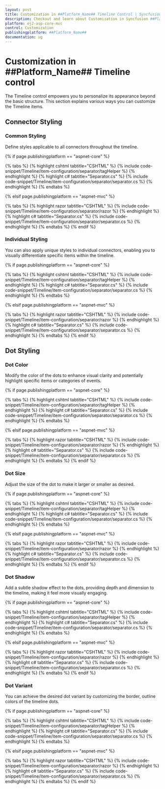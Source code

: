 ```yaml
---
layout: post
title: Customization in ##Platform_Name## Timeline Control | Syncfusion
description: Checkout and learn about Customization in Syncfusion ##Platform_Name## Timeline control of Syncfusion Essential JS 2 and more.
platform: ej2-asp-core-mvc
control: Customization
publishingplatform: ##Platform_Name##
documentation: ug
---
```


# Customization in ##Platform_Name## Timeline control

The Timeline control empowers you to personalize its appearance beyond the basic structure. This section explains various ways you can customize the Timeline items.

## Connector Styling

### Common Styling

Define styles applicable to all connectors throughout the timeline.

{% if page.publishingplatform == "aspnet-core" %}

{% tabs %}
{% highlight cshtml tabtitle="CSHTML" %}
{% include code-snippet/Timeline/item-configuration/separator/tagHelper %}
{% endhighlight %}
{% highlight c# tabtitle="Separator.cs" %}
{% include code-snippet/Timeline/item-configuration/separator/separator.cs %}
{% endhighlight %}
{% endtabs %}

{% elsif page.publishingplatform == "aspnet-mvc" %}

{% tabs %}
{% highlight razor tabtitle="CSHTML" %}
{% include code-snippet/Timeline/item-configuration/separator/razor %}
{% endhighlight %}
{% highlight c# tabtitle="Separator.cs" %}
{% include code-snippet/Timeline/item-configuration/separator/separator.cs %}
{% endhighlight %}
{% endtabs %}
{% endif %}

### Individual Styling

You can also apply unique styles to individual connectors, enabling you to visually differentiate specific items within the timeline.

{% if page.publishingplatform == "aspnet-core" %}

{% tabs %}
{% highlight cshtml tabtitle="CSHTML" %}
{% include code-snippet/Timeline/item-configuration/separator/tagHelper %}
{% endhighlight %}
{% highlight c# tabtitle="Separator.cs" %}
{% include code-snippet/Timeline/item-configuration/separator/separator.cs %}
{% endhighlight %}
{% endtabs %}

{% elsif page.publishingplatform == "aspnet-mvc" %}

{% tabs %}
{% highlight razor tabtitle="CSHTML" %}
{% include code-snippet/Timeline/item-configuration/separator/razor %}
{% endhighlight %}
{% highlight c# tabtitle="Separator.cs" %}
{% include code-snippet/Timeline/item-configuration/separator/separator.cs %}
{% endhighlight %}
{% endtabs %}
{% endif %}

## Dot Styling

### Dot Color

Modify the color of the dots to enhance visual clarity and potentially highlight specific items or categories of events.

{% if page.publishingplatform == "aspnet-core" %}

{% tabs %}
{% highlight cshtml tabtitle="CSHTML" %}
{% include code-snippet/Timeline/item-configuration/separator/tagHelper %}
{% endhighlight %}
{% highlight c# tabtitle="Separator.cs" %}
{% include code-snippet/Timeline/item-configuration/separator/separator.cs %}
{% endhighlight %}
{% endtabs %}

{% elsif page.publishingplatform == "aspnet-mvc" %}

{% tabs %}
{% highlight razor tabtitle="CSHTML" %}
{% include code-snippet/Timeline/item-configuration/separator/razor %}
{% endhighlight %}
{% highlight c# tabtitle="Separator.cs" %}
{% include code-snippet/Timeline/item-configuration/separator/separator.cs %}
{% endhighlight %}
{% endtabs %}
{% endif %}

### Dot Size

Adjust the size of the dot to make it larger or smaller as desired.

{% if page.publishingplatform == "aspnet-core" %}

{% tabs %}
{% highlight cshtml tabtitle="CSHTML" %}
{% include code-snippet/Timeline/item-configuration/separator/tagHelper %}
{% endhighlight %}
{% highlight c# tabtitle="Separator.cs" %}
{% include code-snippet/Timeline/item-configuration/separator/separator.cs %}
{% endhighlight %}
{% endtabs %}

{% elsif page.publishingplatform == "aspnet-mvc" %}

{% tabs %}
{% highlight razor tabtitle="CSHTML" %}
{% include code-snippet/Timeline/item-configuration/separator/razor %}
{% endhighlight %}
{% highlight c# tabtitle="Separator.cs" %}
{% include code-snippet/Timeline/item-configuration/separator/separator.cs %}
{% endhighlight %}
{% endtabs %}
{% endif %}

### Dot Shadow

Add a subtle shadow effect to the dots, providing depth and dimension to the timeline, making it feel more visually engaging.

{% if page.publishingplatform == "aspnet-core" %}

{% tabs %}
{% highlight cshtml tabtitle="CSHTML" %}
{% include code-snippet/Timeline/item-configuration/separator/tagHelper %}
{% endhighlight %}
{% highlight c# tabtitle="Separator.cs" %}
{% include code-snippet/Timeline/item-configuration/separator/separator.cs %}
{% endhighlight %}
{% endtabs %}

{% elsif page.publishingplatform == "aspnet-mvc" %}

{% tabs %}
{% highlight razor tabtitle="CSHTML" %}
{% include code-snippet/Timeline/item-configuration/separator/razor %}
{% endhighlight %}
{% highlight c# tabtitle="Separator.cs" %}
{% include code-snippet/Timeline/item-configuration/separator/separator.cs %}
{% endhighlight %}
{% endtabs %}
{% endif %}

### Dot Variant

You can achieve the desired dot variant by customizing the border, outline colors of the timeline dots.

{% if page.publishingplatform == "aspnet-core" %}

{% tabs %}
{% highlight cshtml tabtitle="CSHTML" %}
{% include code-snippet/Timeline/item-configuration/separator/tagHelper %}
{% endhighlight %}
{% highlight c# tabtitle="Separator.cs" %}
{% include code-snippet/Timeline/item-configuration/separator/separator.cs %}
{% endhighlight %}
{% endtabs %}

{% elsif page.publishingplatform == "aspnet-mvc" %}

{% tabs %}
{% highlight razor tabtitle="CSHTML" %}
{% include code-snippet/Timeline/item-configuration/separator/razor %}
{% endhighlight %}
{% highlight c# tabtitle="Separator.cs" %}
{% include code-snippet/Timeline/item-configuration/separator/separator.cs %}
{% endhighlight %}
{% endtabs %}
{% endif %}
